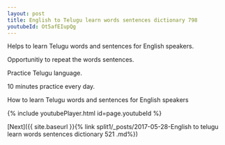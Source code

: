 ```yaml
---
layout: post
title: English to Telugu learn words sentences dictionary 798 
youtubeId: Ot5afEIupQg
---
```

 
 
Helps to learn Telugu words and sentences for English speakers.

Opportunitiy to repeat the words sentences. 

Practice Telugu language. 
 
10 minutes practice every day. 
 
How to learn Telugu words and sentences for English speakers 
 
{% include youtubePlayer.html id=page.youtubeId %}
 
 
[Next]({{ site.baseurl }}{% link  split1/_posts/2017-05-28-English to telugu learn words sentences dictionary 521 .md%})
 
